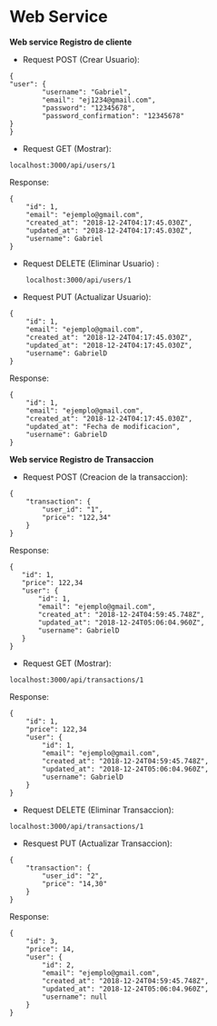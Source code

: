 # Web Service 

**Web service Registro de cliente** 

* Request POST (Crear Usuario):
```
{
"user": {
		"username": "Gabriel",
		"email": "ej1234@gmail.com",
		"password": "12345678",
		"password_confirmation": "12345678"
}
}
```
* Request GET (Mostrar): 
```
localhost:3000/api/users/1
```
 Response: 
```
{
	"id": 1,
	"email": "ejemplo@gmail.com",
	"created_at": "2018-12-24T04:17:45.030Z",
	"updated_at": "2018-12-24T04:17:45.030Z",
	"username": Gabriel
}
```
* Request DELETE (Eliminar Usuario) :
```
	localhost:3000/api/users/1
```
* Request PUT (Actualizar Usuario):
```
{
	"id": 1,
	"email": "ejemplo@gmail.com",
	"created_at": "2018-12-24T04:17:45.030Z",
	"updated_at": "2018-12-24T04:17:45.030Z",
	"username": GabrielD
}
```
  Response: 
	
```
{
	"id": 1,
	"email": "ejemplo@gmail.com",
	"created_at": "2018-12-24T04:17:45.030Z",
	"updated_at": "Fecha de modificacion",
	"username": GabrielD
}
```

**Web service Registro de Transaccion**

* Request POST (Creacion de la transaccion): 
```
{
    "transaction": {
        "user_id": "1",
        "price": "122,34"
    }
}
```
 Response: 
 ```
 {
    "id": 1,
    "price": 122,34
    "user": {
        "id": 1,
        "email": "ejemplo@gmail.com",
        "created_at": "2018-12-24T04:59:45.748Z",
        "updated_at": "2018-12-24T05:06:04.960Z",
        "username": GabrielD
    }
}
```
* Request GET (Mostrar): 
```
localhost:3000/api/transactions/1

```
 Response: 
```
{
    "id": 1,
    "price": 122,34
    "user": {
        "id": 1,
        "email": "ejemplo@gmail.com",
        "created_at": "2018-12-24T04:59:45.748Z",
        "updated_at": "2018-12-24T05:06:04.960Z",
        "username": GabrielD
    }
}
```
* Request DELETE (Eliminar Transaccion): 
```
localhost:3000/api/transactions/1
```

* Resquest PUT (Actualizar Transaccion): 
```
{
    "transaction": {
        "user_id": "2",
        "price": "14,30"
    }
}
```
Response: 
```
{
    "id": 3,
    "price": 14,
    "user": {
        "id": 2,
        "email": "ejemplo@gmail.com",
        "created_at": "2018-12-24T04:59:45.748Z",
        "updated_at": "2018-12-24T05:06:04.960Z",
        "username": null
    }
}
```

 
